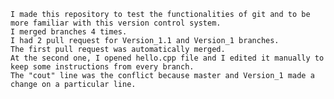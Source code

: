 	I made this repository to test the functionalities of git and to be more familiar with this version control system.
	I merged branches 4 times.
	I had 2 pull request for Version_1.1 and Version_1 branches.
	The first pull request was automatically merged.
	At the second one, I opened hello.cpp file and I edited it manually to keep some instructions from every branch.
	The "cout" line was the conflict because master and Version_1 made a change on a particular line.